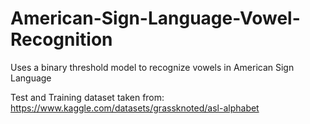 # American-Sign-Language-Vowel-Recognition
Uses a binary threshold model to recognize vowels in American Sign Language

Test and Training dataset taken from: https://www.kaggle.com/datasets/grassknoted/asl-alphabet
